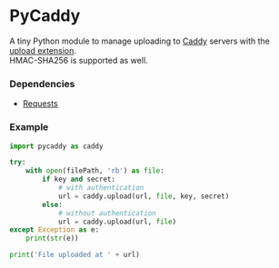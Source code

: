 # PyCaddy

A tiny Python module to manage uploading to [Caddy](https://caddyserver.com/) servers with the [upload extension](https://caddyserver.com/docs/upload).  
HMAC-SHA256 is supported as well.

### Dependencies

- [Requests](http://python-requests.org/)

### Example

```python
import pycaddy as caddy

try:
	with open(filePath, 'rb') as file:
		if key and secret:
			# with authentication
			url = caddy.upload(url, file, key, secret)
		else:
			# without authentication
			url = caddy.upload(url, file)
except Exception as e:
	print(str(e))

print('File uploaded at ' + url)
```

